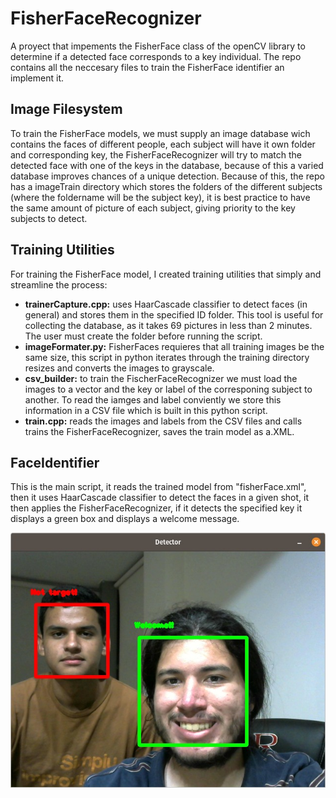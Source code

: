 # FisherFaceRecognizer

A proyect that impements the FisherFace class of the openCV library to determine if a detected face corresponds to a key individual. The repo contains all the neccesary files to train the FisherFace identifier an implement it.

## Image Filesystem

To train the FisherFace models, we must supply an image database wich contains the faces of different people, each subject will have it own folder and corresponding key, the FisherFaceRecognizer will try to match the detected face with one of the keys in the database, because of this a varied database improves chances of a unique detection.
Because of this, the repo has a imageTrain directory which stores the folders of the different subjects (where the foldername will be the subject key), it is best practice to have the same amount of picture of each subject, giving priority to the key subjects to detect.

## Training Utilities

For training the FisherFace model, I created training utilities that simply and streamline the process:

- **trainerCapture.cpp:** uses HaarCascade classifier to detect faces (in general) and stores them in the specified ID folder. This tool is useful for collecting the database, as it takes 69 pictures in less than 2 minutes. The user must create the folder before running the script.
- **imageFormater.py:** FisherFaces requieres that all training images be the same size, this script in python iterates through the training directory resizes and converts the images to grayscale.
- **csv_builder:** to train the FischerFaceRecognizer we must load the images to a vector and the key or label of the corresponing subject to another. To read the iamges and label conviently we store this information in a CSV file which is built in this python script.
- **train.cpp:** reads the images and labels from the CSV files and calls trains the FisherFaceRecognizer, saves the train model as a.XML.

## FaceIdentifier

This is the main script, it reads the trained model from "fisherFace.xml", then it uses HaarCascade classifier to detect the faces in a given shot, it then applies the FisherFaceRecognizer, if it detects the specified key it displays a green box and displays a welcome message.

![Demo image](demo.jpg?raw=true "Demo of face-identifier")

